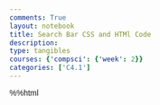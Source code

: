 ```yaml
---
comments: True
layout: notebook
title: Search Bar CSS and HTMl Code
description: 
type: tangibles
courses: {'compsci': {'week': 2}}
categories: ['C4.1']
---
```


%%html
<html>
    <head>
        <title>Recipe API Search</title>
        <style>
            body {
                font-family: Arial, sans-serif;
        }
        h1 {
            text-align: center;
        }
        .search-container {
            text-align: center;
        }
        .search-input {
            padding: 10px;
            border: 2px solid #ccc;
            border-radius: 5px;
            width: 250px;
            font-size: 16px;
        }
        .search-button {
            background-color: #4CAF50;
            color: white;
            border: none;
            border-radius: 5px;
            padding: 10px 20px;
            cursor: pointer;
            font-size: 16px;
        }
        .search-button:hover {
            background-color: #45a049;
        }
        #searchResults {
            margin-top: 20px;
            text-align: center;
        }
    </style>
   </head>
</html>

